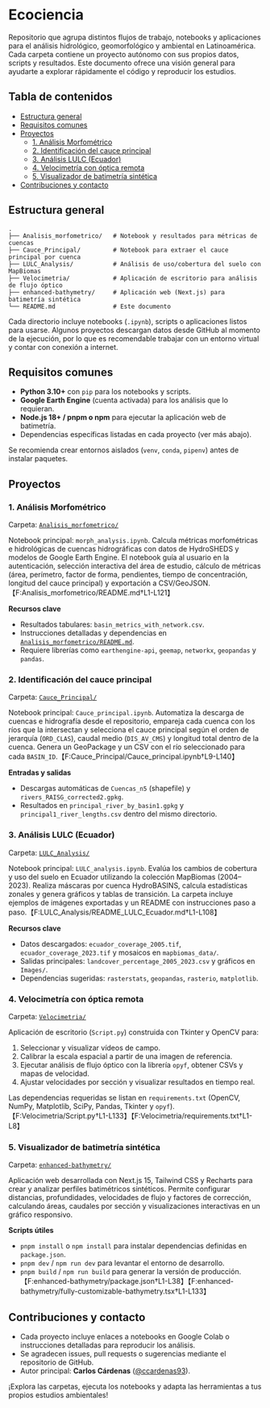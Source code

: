 # Ecociencia

Repositorio que agrupa distintos flujos de trabajo, notebooks y aplicaciones
para el análisis hidrológico, geomorfológico y ambiental en Latinoamérica.
Cada carpeta contiene un proyecto autónomo con sus propios datos, scripts y
resultados. Este documento ofrece una visión general para ayudarte a explorar
rápidamente el código y reproducir los estudios.

## Tabla de contenidos

- [Estructura general](#estructura-general)
- [Requisitos comunes](#requisitos-comunes)
- [Proyectos](#proyectos)
  - [1. Análisis Morfométrico](#1-análisis-morfométrico)
  - [2. Identificación del cauce principal](#2-identificación-del-cauce-principal)
  - [3. Análisis LULC (Ecuador)](#3-análisis-lulc-ecuador)
  - [4. Velocimetría con óptica remota](#4-velocimetría-con-óptica-remota)
  - [5. Visualizador de batimetría sintética](#5-visualizador-de-batimetría-sintética)
- [Contribuciones y contacto](#contribuciones-y-contacto)

## Estructura general

```
.
├── Analisis_morfometrico/   # Notebook y resultados para métricas de cuencas
├── Cauce_Principal/         # Notebook para extraer el cauce principal por cuenca
├── LULC_Analysis/           # Análisis de uso/cobertura del suelo con MapBiomas
├── Velocimetria/            # Aplicación de escritorio para análisis de flujo óptico
├── enhanced-bathymetry/     # Aplicación web (Next.js) para batimetría sintética
└── README.md                # Este documento
```

Cada directorio incluye notebooks (`.ipynb`), scripts o aplicaciones listos para
usarse. Algunos proyectos descargan datos desde GitHub al momento de la
ejecución, por lo que es recomendable trabajar con un entorno virtual y contar
con conexión a internet.

## Requisitos comunes

- **Python 3.10+** con `pip` para los notebooks y scripts.
- **Google Earth Engine** (cuenta activada) para los análisis que lo requieran.
- **Node.js 18+ / pnpm o npm** para ejecutar la aplicación web de batimetría.
- Dependencias específicas listadas en cada proyecto (ver más abajo).

Se recomienda crear entornos aislados (`venv`, `conda`, `pipenv`) antes de
instalar paquetes.

## Proyectos

### 1. Análisis Morfométrico

Carpeta: [`Analisis_morfometrico/`](Analisis_morfometrico)

Notebook principal: `morph_analysis.ipynb`. Calcula métricas morfométricas e
hidrológicas de cuencas hidrográficas con datos de HydroSHEDS y modelos de
Google Earth Engine. El notebook guía al usuario en la autenticación, selección
interactiva del área de estudio, cálculo de métricas (área, perímetro, factor de
forma, pendientes, tiempo de concentración, longitud del cauce principal) y
exportación a CSV/GeoJSON.【F:Analisis_morfometrico/README.md†L1-L121】

**Recursos clave**

- Resultados tabulares: `basin_metrics_with_network.csv`.
- Instrucciones detalladas y dependencias en
  [`Analisis_morfometrico/README.md`](Analisis_morfometrico/README.md).
- Requiere librerías como `earthengine-api`, `geemap`, `networkx`, `geopandas`
y `pandas`.

### 2. Identificación del cauce principal

Carpeta: [`Cauce_Principal/`](Cauce_Principal)

Notebook principal: `Cauce_principal.ipynb`. Automatiza la descarga de cuencas e
hidrografía desde el repositorio, empareja cada cuenca con los ríos que la
intersectan y selecciona el cauce principal según el orden de jerarquía (`ORD_CLAS`),
caudal medio (`DIS_AV_CMS`) y longitud total dentro de la cuenca. Genera un
GeoPackage y un CSV con el río seleccionado para cada `BASIN_ID`.【F:Cauce_Principal/Cauce_principal.ipynb†L9-L140】

**Entradas y salidas**

- Descargas automáticas de `Cuencas_n5` (shapefile) y `rivers_RAISG_corrected2.gpkg`.
- Resultados en `principal_river_by_basin1.gpkg` y
  `principal1_river_lengths.csv` dentro del mismo directorio.

### 3. Análisis LULC (Ecuador)

Carpeta: [`LULC_Analysis/`](LULC_Analysis)

Notebook principal: `LULC_analysis.ipynb`. Evalúa los cambios de cobertura y uso
del suelo en Ecuador utilizando la colección MapBiomas (2004–2023). Realiza
máscaras por cuenca HydroBASINS, calcula estadísticas zonales y genera gráficos
y tablas de transición. La carpeta incluye ejemplos de imágenes exportadas y un
README con instrucciones paso a paso.【F:LULC_Analysis/README_LULC_Ecuador.md†L1-L108】

**Recursos clave**

- Datos descargados: `ecuador_coverage_2005.tif`, `ecuador_coverage_2023.tif` y
  mosaicos en `mapbiomas_data/`.
- Salidas principales: `landcover_percentage_2005_2023.csv` y gráficos en
  `Images/`.
- Dependencias sugeridas: `rasterstats`, `geopandas`, `rasterio`, `matplotlib`.

### 4. Velocimetría con óptica remota

Carpeta: [`Velocimetria/`](Velocimetria)

Aplicación de escritorio (`Script.py`) construida con Tkinter y OpenCV para:

1. Seleccionar y visualizar vídeos de campo.
2. Calibrar la escala espacial a partir de una imagen de referencia.
3. Ejecutar análisis de flujo óptico con la librería `opyf`, obtener CSVs y
   mapas de velocidad.
4. Ajustar velocidades por sección y visualizar resultados en tiempo real.

Las dependencias requeridas se listan en `requirements.txt` (OpenCV, NumPy,
Matplotlib, SciPy, Pandas, Tkinter y `opyf`).【F:Velocimetria/Script.py†L1-L133】【F:Velocimetria/requirements.txt†L1-L8】

### 5. Visualizador de batimetría sintética

Carpeta: [`enhanced-bathymetry/`](enhanced-bathymetry)

Aplicación web desarrollada con Next.js 15, Tailwind CSS y Recharts para crear y
analizar perfiles batimétricos sintéticos. Permite configurar distancias,
profundidades, velocidades de flujo y factores de corrección, calculando áreas,
caudales por sección y visualizaciones interactivas en un gráfico responsivo.

**Scripts útiles**

- `pnpm install` o `npm install` para instalar dependencias definidas en
  `package.json`.
- `pnpm dev` / `npm run dev` para levantar el entorno de desarrollo.
- `pnpm build` / `npm run build` para generar la versión de producción.【F:enhanced-bathymetry/package.json†L1-L38】【F:enhanced-bathymetry/fully-customizable-bathymetry.tsx†L1-L133】

## Contribuciones y contacto

- Cada proyecto incluye enlaces a notebooks en Google Colab o instrucciones
  detalladas para reproducir los análisis.
- Se agradecen issues, pull requests o sugerencias mediante el repositorio de
  GitHub.
- Autor principal: **Carlos Cárdenas** ([@ccardenas93](https://github.com/ccardenas93)).

¡Explora las carpetas, ejecuta los notebooks y adapta las herramientas a tus
propios estudios ambientales!
